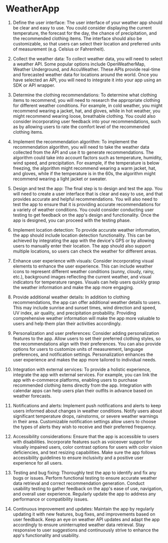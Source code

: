 # WeatherApp
1. Define the user interface:
The user interface of your weather app should be clear and easy to use. You could consider displaying the current temperature, the forecast for the day, the chance of precipitation, and the recommended clothing items. The interface should also be customizable, so that users can select their location and preferred units of measurement (e.g. Celsius or Fahrenheit).

2. Collect the weather data:
To collect weather data, you will need to select a weather API. Some popular options include OpenWeatherMap, Weather Underground, and AccuWeather. These APIs provide real-time and forecasted weather data for locations around the world. Once you have selected an API, you will need to integrate it into your app using an SDK or API wrapper.

3. Determine the clothing recommendations:
To determine what clothing items to recommend, you will need to research the appropriate clothing for different weather conditions. For example, in cold weather, you might recommend wearing a jacket, hat, and gloves, while in hot weather, you might recommend wearing loose, breathable clothing. You could also consider incorporating user feedback into your recommendations, such as by allowing users to rate the comfort level of the recommended clothing items.

4. Implement the recommendation algorithm:
To implement the recommendation algorithm, you will need to take the weather data collected from the API and use it to generate recommendations. The algorithm could take into account factors such as temperature, humidity, wind speed, and precipitation. For example, if the temperature is below freezing, the algorithm might recommend wearing a warm jacket, hat, and gloves, while if the temperature is in the 60s, the algorithm might recommend wearing a light jacket or sweater.

5. Design and test the app:
The final step is to design and test the app. You will need to create a user interface that is clear and easy to use, and that provides accurate and helpful recommendations. You will also need to test the app to ensure that it is providing accurate recommendations for a variety of weather conditions. You could consider conducting user testing to get feedback on the app's design and functionality. Once the app is designed, you can proceed with the testing phase.

6. Implement location detection:
To provide accurate weather information, the app should include location detection functionality. This can be achieved by integrating the app with the device's GPS or by allowing users to manually enter their location. The app should also support multiple locations, so users can check the weather for different areas.

7. Enhance user experience with visuals:
Consider incorporating visual elements to enhance the user experience. This can include weather icons to represent different weather conditions (sunny, cloudy, rainy, etc.), background images reflecting the current weather, and visual indicators for temperature ranges. Visuals can help users quickly grasp the weather information and make the app more engaging.

8. Provide additional weather details:
In addition to clothing recommendations, the app can offer additional weather details to users. This may include sunrise and sunset times, wind direction and speed, UV index, air quality, and precipitation probability. Providing comprehensive weather information will make the app more valuable to users and help them plan their activities accordingly.

9. Personalization and user preferences:
Consider adding personalization features to the app. Allow users to set their preferred clothing styles, so the recommendations align with their preferences. You can also provide options for users to customize units of measurement, language preferences, and notification settings. Personalization enhances the user experience and makes the app more tailored to individual needs.

10. Integration with external services:
To provide a holistic experience, integrate the app with external services. For example, you can link the app with e-commerce platforms, enabling users to purchase recommended clothing items directly from the app. Integration with calendar apps can help users plan their outfits in advance based on weather forecasts.

11. Notifications and alerts:
Implement push notifications and alerts to keep users informed about changes in weather conditions. Notify users about significant temperature drops, rainstorms, or severe weather warnings in their area. Customizable notification settings allow users to choose the types of alerts they wish to receive and their preferred frequency.

12. Accessibility considerations:
Ensure that the app is accessible to users with disabilities. Incorporate features such as voiceover support for visually impaired users, color contrast options for users with color vision deficiencies, and text resizing capabilities. Make sure the app follows accessibility guidelines to ensure inclusivity and a positive user experience for all users.

13. Testing and bug fixing:
Thoroughly test the app to identify and fix any bugs or issues. Perform functional testing to ensure accurate weather data retrieval and correct recommendation generation. Conduct usability testing to gather feedback on the app's ease of use, navigation, and overall user experience. Regularly update the app to address any performance or compatibility issues.

14. Continuous improvement and updates:
Maintain the app by regularly updating it with new features, bug fixes, and improvements based on user feedback. Keep an eye on weather API updates and adapt the app accordingly to ensure uninterrupted weather data retrieval. Stay responsive to user suggestions and continuously strive to enhance the app's functionality and usability.

